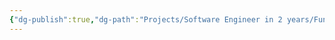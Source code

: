 ```yaml
---
{"dg-publish":true,"dg-path":"Projects/Software Engineer in 2 years/Fundamentals - Deep Dive/Learning Rust/Memory Management/Borrow Checker.md","permalink":"/projects/software-engineer-in-2-years/fundamentals-deep-dive/learning-rust/memory-management/borrow-checker/","noteIcon":"","updated":"2024-09-14T16:42:08.108-07:00"}
---
```



